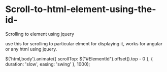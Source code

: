 # Scroll-to-html-element-using-the-id-
Scrolling to element using jquery


use this for scrolling to particular elment for displaying it, works for angular or any html using jquery.

$('html,body').animate({
scrollTop: $("#ElementId").offset().top - 0
}, { duration: 'slow', easing: 'swing' }, 1000);
